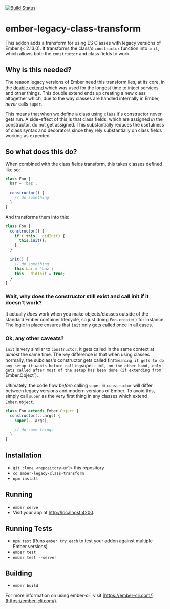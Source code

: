 [![Build Status](https://travis-ci.org/pzuraq/ember-legacy-class-transform.svg?branch=master)](https://travis-ci.org/pzuraq/ember-legacy-class-transform)

# ember-legacy-class-transform

This addon adds a transform for using ES Classes with legacy versions of Ember (< 2.13.0).
It transforms the class's `constructor` function into `init`, which allows both the
`constructor` and class fields to work.

## Why is this needed?

The reason legacy versions of Ember need this transform lies, at its core, in the
[double extend](https://github.com/emberjs/rfcs/blob/master/text/0150-factory-for.md)
which was used for the longest time to inject services and other things. This double
extend ends up creating a new class altogether which, due to the way classes are handled
internally in Ember, _never_ calls `super`.

This means that when we define a class using `class` it's constructor never gets run.
A side-effect of this is that class fields, which are assigned _in_ the constructor, do
not get assigned. This substantially reduces the usefulness of class syntax and decorators
since they rely substantially on class fields working as expected.

## So what does this do?

When combined with the class fields transform, this takes classes defined like so:

```js
class Foo {
  bar = 'baz';

  constructor() {
    // do something
  }
}
```

And transforms them into this:

```js
class Foo {
  constructor() {
    if (!this.__didInit) {
      this.init();
    }
  }

  init() {
    // do something
    this.bar = 'baz';
    this.__didInit = true;
  }
}
```

### Wait, why does the constructor still exist and call init if it doesn't work?

It actually _does_ work when you make objects/classes outside of the standard Ember
container lifecycle, so just doing `Foo.create()` for instance. The logic in place
ensures that `init` only gets called once in all cases.

### Ok, any other caveats?

`init` is very similar to `constructor`, it gets called in the same context at
_almost_ the same time. The key difference is that when using classes normally,
the subclass's constructor gets called first` meaning it gets to do any setup it
wants before calling `super`. `init`, on the other hand, only gets called after
most of the setup has been done (if extending from `Ember.Object`).

Ultimately, the code flow _before_ calling `super` in `constructor` will differ
between legacy versions and modern versions of Ember. To avoid this, simply call
`super` as the very first thing in any classes which extend `Ember.Object`.

```js
class Foo extends Ember.Object {
  constructor(...args) {
    super(...args);

    // do some things
  }
}
```

## Installation

* `git clone <repository-url>` this repository
* `cd ember-legacy-class-transform`
* `npm install`

## Running

* `ember serve`
* Visit your app at [http://localhost:4200](http://localhost:4200).

## Running Tests

* `npm test` (Runs `ember try:each` to test your addon against multiple Ember versions)
* `ember test`
* `ember test --server`

## Building

* `ember build`

For more information on using ember-cli, visit [https://ember-cli.com/](https://ember-cli.com/).
